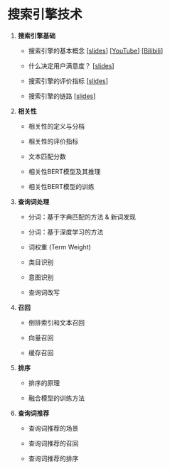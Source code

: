 # 搜索引擎技术




1. **搜索引擎基础**

    * 搜索引擎的基本概念
    [[slides](https://github.com/wangshusen/SearchEngine/blob/main/Slides/01_Basics_01.pdf)]
    [[YouTube](https://youtu.be/ddi6_rGEIdk)]
    [[Bilibili](https://www.bilibili.com/video/BV1Wr421b7uP)]
    
    * 什么决定用户满意度？
    [[slides](https://github.com/wangshusen/SearchEngine/blob/main/Slides/01_Basics_02.pdf)]

    * 搜索引擎的评价指标
    [[slides](https://github.com/wangshusen/SearchEngine/blob/main/Slides/01_Basics_03.pdf)]

    * 搜索引擎的链路
    [[slides](https://github.com/wangshusen/SearchEngine/blob/main/Slides/01_Basics_04.pdf)]
    


2. **相关性**
    
    * 相关性的定义与分档
   
    * 相关性的评价指标
    
    * 文本匹配分数
    
    * 相关性BERT模型及其推理

    * 相关性BERT模型的训练    


3. **查询词处理**

    * 分词：基于字典匹配的方法 & 新词发现

    * 分词：基于深度学习的方法

    * 词权重 (Term Weight)

    * 类目识别
    
    * 意图识别

    * 查询词改写


    
4. **召回**

    * 倒排索引和文本召回

    * 向量召回
    
    * 缓存召回



5. **排序** 

    * 排序的原理

    * 融合模型的训练方法




6. **查询词推荐** 

    * 查询词推荐的场景

    * 查询词推荐的召回
    
    * 查询词推荐的排序
    








